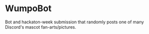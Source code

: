 # WumpoBot
Bot and hackaton-week submission that randomly posts one of many Discord's mascot fan-arts/pictures.
